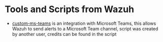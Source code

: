 # Tools and Scripts from Wazuh
- [custom-ms-teams](https://github.com/carlosdams/Wazuh-tools-scripts/blob/main/custom-ms-teams) is an integration with Microsoft Teams, this allows Wazuh to send alerts to a Microsoft Team channel, script was created by another user, credits can be found in the script